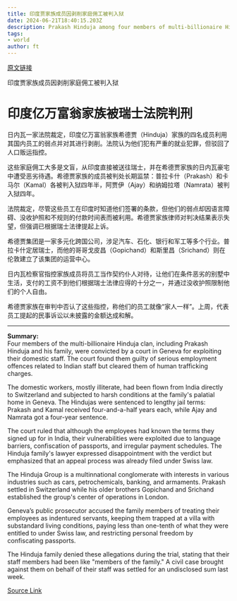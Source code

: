 ```yaml
---
title: 印度贾家族成员因剥削家庭佣工被判入狱
date: 2024-06-21T18:40:15.203Z
description: Prakash Hinduja among four members of multi-billionaire Hinduja clan found guilty by Geneva court
tags: 
- world
author: ft
---
```


[原文链接](https://ft.com/content/edc177b9-d032-45e0-b87d-68ec0d5d2d04)

印度贾家族成员因剥削家庭佣工被判入狱

# 印度亿万富翁家族被瑞士法院判刑

日内瓦一家法院裁定，印度亿万富翁家族希德贾（Hinduja）家族的四名成员利用其国内员工的弱点并对其进行剥削。法院认为他们犯有严重的就业犯罪，但驳回了人口贩运指控。

这些家庭佣工大多是文盲，从印度直接被送往瑞士，并在希德贾家族的日内瓦豪宅中遭受恶劣待遇。希德贾家族的成员被判处长期监禁：普拉卡什（Prakash）和卡马尔（Kamal）各被判入狱四年半，阿贾伊（Ajay）和纳姆拉塔（Namrata）被判入狱四年。

法院裁定，尽管这些员工在印度时知道他们签署的条款，但他们的弱点却因语言障碍、没收护照和不规则的付款时间表而被利用。希德贾家族律师对判决结果表示失望，但强调已根据瑞士法律提起上诉。

希德贾集团是一家多元化跨国公司，涉足汽车、石化、银行和军工等多个行业。普拉卡什定居瑞士，而他的哥哥戈皮昌（Gopichand）和斯里昌（Srichand）则在伦敦建立了该集团的运营中心。

日内瓦检察官指控家族成员将员工当作契约仆人对待，让他们在条件恶劣的别墅中生活，支付的工资不到他们根据瑞士法律应得的十分之一，并通过没收护照限制他们的个人自由。

希德贾家族在审判中否认了这些指控，称他们的员工就像“家人一样”。上周，代表员工提起的民事诉讼以未披露的金额达成和解。

---

 **Summary:**  
Four members of the multi-billionaire Hinduja clan, including Prakash Hinduja and his family, were convicted by a court in Geneva for exploiting their domestic staff. The court found them guilty of serious employment offences related to Indian staff but cleared them of human trafficking charges.

The domestic workers, mostly illiterate, had been flown from India directly to Switzerland and subjected to harsh conditions at the family's palatial home in Geneva. The Hindujas were sentenced to lengthy jail terms: Prakash and Kamal received four-and-a-half years each, while Ajay and Namrata got a four-year sentence.

The court ruled that although the employees had known the terms they signed up for in India, their vulnerabilities were exploited due to language barriers, confiscation of passports, and irregular payment schedules. The Hinduja family's lawyer expressed disappointment with the verdict but emphasized that an appeal process was already filed under Swiss law.

The Hinduja Group is a multinnational conglomerate with interests in various industries such as cars, petrochemicals, banking, and armaments. Prakash settled in Switzerland while his older brothers Gopichand and Srichand established the group's center of operations in London.

Geneva’s public prosecutor accused the family members of treating their employees as indentured servants, keeping them trapped at a villa with substandard living conditions, paying less than one-tenth of what they were entitled to under Swiss law, and restricting personal freedom by confiscating passports.

The Hinduja family denied these allegations during the trial, stating that their staff members had been like "members of the family." A civil case brought against them on behalf of their staff was settled for an undisclosed sum last week.

[Source Link](https://ft.com/content/edc177b9-d032-45e0-b87d-68ec0d5d2d04)

